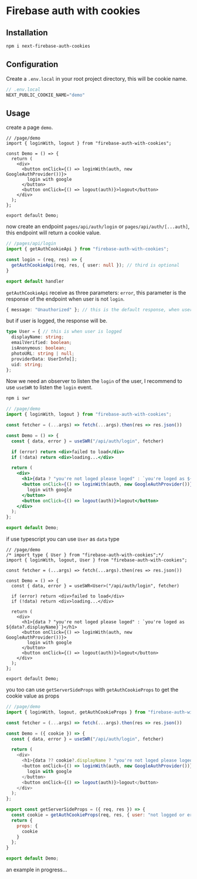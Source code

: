 # Firebase auth with cookies

## Installation

```bash
npm i next-firebase-auth-cookies
```

## Configuration

Create a `.env.local` in your root project directory, this will be cookie name.

```js
// .env.local
NEXT_PUBLIC_COOKIE_NAME="demo"
```

## Usage

create a page `demo`.

```tsx
// /page/demo
import { loginWith, logout } from "firebase-auth-with-cookies";

const Demo = () => {
  return (
    <div>
      <button onClick={() => loginWith(auth, new GoogleAuthProvider())}>
        login with google
      </button>
      <button onClick={() => logout(auth)}>logout</button>
    </div>
  );
};

export default Demo;
```

now create an endpoint `pages/api/auth/login` or `pages/api/auth/[...auth]`, this endpoint will return a cookie value.
```ts
// /pages/api/login
import { getAuthCookieApi } from "firebase-auth-with-cookies";

const login = (req, res) => {
  getAuthCookieApi(req, res, { user: null }); // third is optional
}

export default handler
```

`getAuthCookieApi` receive as three parameters: `error`, this parameter is the response of the endpoint when user is not `login`.
```ts
{ message: "Unauthorized" }; // this is the default response, when user not logged
```
but if user is logged, the response will be.
```ts
type User = { // this is when user is logged
  displayName: string;
  emailVerified: boolean;
  isAnonymous: boolean;
  photoURL: string | null;
  providerData: UserInfo[];
  uid: string;
};
```

Now we need an observer to listen the `login` of the user, I recommend to use `useSWR` to listen the `login` event.
```bash
npm i swr
```

```jsx
// /page/demo
import { loginWith, logout } from "firebase-auth-with-cookies";

const fetcher = (...args) => fetch(...args).then(res => res.json())

const Demo = () => {
  const { data, error } = useSWR("/api/auth/login", fetcher)

  if (error) return <div>failed to load</div>
  if (!data) return <div>loading...</div>

  return (
    <div>
      <h1>{data ? "you're not loged please loged" : `you're loged as ${data?.displayName}`}</h1>
      <button onClick={() => loginWith(auth, new GoogleAuthProvider())}>
        login with google
      </button>
      <button onClick={() => logout(auth)}>logout</button>
    </div>
  );
};

export default Demo;
```
if use typescript you can use `User` as `data` type
```tsx
// /page/demo
/* import type { User } from "firebase-auth-with-cookies";*/
import { loginWith, logout, User } from "firebase-auth-with-cookies";

const fetcher = (...args) => fetch(...args).then(res => res.json())

const Demo = () => {
  const { data, error } = useSWR<User>("/api/auth/login", fetcher)

  if (error) return <div>failed to load</div>
  if (!data) return <div>loading...</div>

  return (
    <div>
      <h1>{data ? "you're not loged please loged" : `you're loged as ${data?.displayName}`}</h1>
      <button onClick={() => loginWith(auth, new GoogleAuthProvider())}>
        login with google
      </button>
      <button onClick={() => logout(auth)}>logout</button>
    </div>
  );
};

export default Demo;
```

you too can use `getServerSideProps` with `getAuthCookieProps` to get the cookie value as props
```js
// /page/demo
import { loginWith, logout, getAuthCookieProps } from "firebase-auth-with-cookies";

const fetcher = (...args) => fetch(...args).then(res => res.json())

const Demo = ({ cookie }) => {
  const { data, error } = useSWR("/api/auth/login", fetcher)

  return (
    <div>
      <h1>{data ?? cookie?.displayName ? "you're not loged please loged" : `you're loged as ${data?.displayName}`}</h1>
      <button onClick={() => loginWith(auth, new GoogleAuthProvider())}>
        login with google
      </button>
      <button onClick={() => logout(auth)}>logout</button>
    </div>
  );
};

export const getServerSideProps = ({ req, res }) => {
  const cookie = getAuthCookieProps(req, res, { user: "not logged or error uwu" }); // too resive the parameterm, with user not logged
  return {
    props: {
      cookie 
    }
  };
}

export default Demo;
```

an example in progress...
